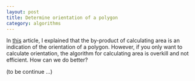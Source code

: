 ```yaml
---
layout: post
title: Determine orientation of a polygon
category: algorithms
---
```


In [this](http://keenhenry.me/polygon-area-alorithm/) article, I explained that the by-product of calculating area is
an indication of the orientation of a polygon. However, if you only want to calculate orientation, the algorithm for
calculating area is overkill and not efficient. How can we do better?

(to be continue ...)
